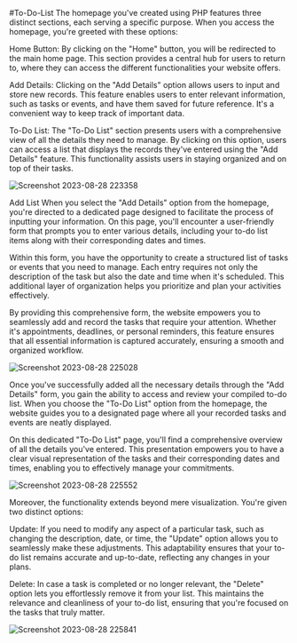 #To-Do-List
The homepage you've created using PHP features three distinct sections, each serving a specific purpose. When you access the homepage, you're greeted with these options:

Home Button: By clicking on the "Home" button, you will be redirected to the main home page. This section provides a central hub for users to return to, where they can access the different functionalities your website offers.

Add Details: Clicking on the "Add Details" option allows users to input and store new records. This feature enables users to enter relevant information, such as tasks or events, and have them saved for future reference. It's a convenient way to keep track of important data.

To-Do List: The "To-Do List" section presents users with a comprehensive view of all the details they need to manage. By clicking on this option, users can access a list that displays the records they've entered using the "Add Details" feature. This functionality assists users in staying organized and on top of their tasks.

![Screenshot 2023-08-28 223358](https://github.com/shubham2845/To_Do_List_PHP/assets/131697566/5842c598-2766-45ee-b389-cf596ec8199c)



Add List
When you select the "Add Details" option from the homepage, you're directed to a dedicated page designed to facilitate the process of inputting your information. On this page, you'll encounter a user-friendly form that prompts you to enter various details, including your to-do list items along with their corresponding dates and times.

Within this form, you have the opportunity to create a structured list of tasks or events that you need to manage. Each entry requires not only the description of the task but also the date and time when it's scheduled. This additional layer of organization helps you prioritize and plan your activities effectively.

By providing this comprehensive form, the website empowers you to seamlessly add and record the tasks that require your attention. Whether it's appointments, deadlines, or personal reminders, this feature ensures that all essential information is captured accurately, ensuring a smooth and organized workflow.



![Screenshot 2023-08-28 225028](https://github.com/shubham2845/To_Do_List_PHP/assets/131697566/2c0293ad-7b2d-415e-a107-cd6fdae0cc2d)




Once you've successfully added all the necessary details through the "Add Details" form, you gain the ability to access and review your compiled to-do list. When you choose the "To-Do List" option from the homepage, the website guides you to a designated page where all your recorded tasks and events are neatly displayed.

On this dedicated "To-Do List" page, you'll find a comprehensive overview of all the details you've entered. This presentation empowers you to have a clear visual representation of the tasks and their corresponding dates and times, enabling you to effectively manage your commitments.



![Screenshot 2023-08-28 225552](https://github.com/shubham2845/To_Do_List_PHP/assets/131697566/53a47440-2aee-4bf7-9826-5a929689a75c)



Moreover, the functionality extends beyond mere visualization. You're given two distinct options:

Update: If you need to modify any aspect of a particular task, such as changing the description, date, or time, the "Update" option allows you to seamlessly make these adjustments. This adaptability ensures that your to-do list remains accurate and up-to-date, reflecting any changes in your plans.

Delete: In case a task is completed or no longer relevant, the "Delete" option lets you effortlessly remove it from your list. This maintains the relevance and cleanliness of your to-do list, ensuring that you're focused on the tasks that truly matter.



![Screenshot 2023-08-28 225841](https://github.com/shubham2845/To_Do_List_PHP/assets/131697566/b8a940a1-1a00-4403-9212-1e39d1710b49)




